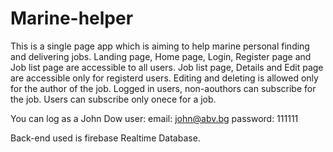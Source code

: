 # Marine-helper
This is a single page app which is aiming to help marine personal finding and delivering jobs.
Landing page, Home page, Login, Register page and Job list page are accessible to all users.
Job list page, Details and Edit page are accessible only for registerd users.
Editing and deleting is allowed only for the author of the job.
Logged in users, non-aouthors can subscribe for the job.
Users can subscribe only onece for a job.

You can log as a John Dow user:
email: john@abv.bg
password: 111111

Back-end used is firebase Realtime Database.





